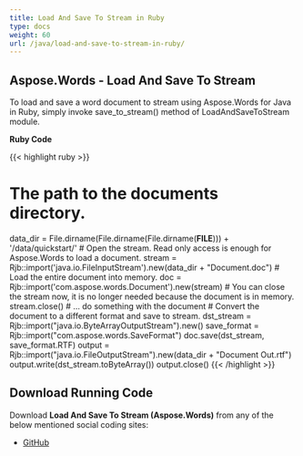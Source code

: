 ```yaml
---
title: Load And Save To Stream in Ruby
type: docs
weight: 60
url: /java/load-and-save-to-stream-in-ruby/
---
```


## **Aspose.Words - Load And Save To Stream**
To load and save a word document to stream using Aspose.Words for Java in Ruby, simply invoke save_to_stream() method of LoadAndSaveToStream module.

**Ruby Code**

{{< highlight ruby >}}
# The path to the documents directory.
data_dir = File.dirname(File.dirname(File.dirname(__FILE__))) + '/data/quickstart/'
\# Open the stream. Read only access is enough for Aspose.Words to load a document.
stream = Rjb::import('java.io.FileInputStream').new(data_dir + "Document.doc")
\# Load the entire document into memory.
doc = Rjb::import('com.aspose.words.Document').new(stream)
\# You can close the stream now, it is no longer needed because the document is in memory.
stream.close()
\# ... do something with the document
\# Convert the document to a different format and save to stream.
dst_stream = Rjb::import("java.io.ByteArrayOutputStream").new()
save_format = Rjb::import("com.aspose.words.SaveFormat")
doc.save(dst_stream, save_format.RTF)
output = Rjb::import("java.io.FileOutputStream").new(data_dir + "Document Out.rtf")
output.write(dst_stream.toByteArray())
output.close()
{{< /highlight >}}
## **Download Running Code**
Download **Load And Save To Stream (Aspose.Words)** from any of the below mentioned social coding sites:

- [GitHub](https://github.com/aspose-words/Aspose.Words-for-Java/blob/master/Plugins/Aspose_Words_Java_for_Ruby/lib/asposewordsjavaforruby/loadandsavetostream.rb)

